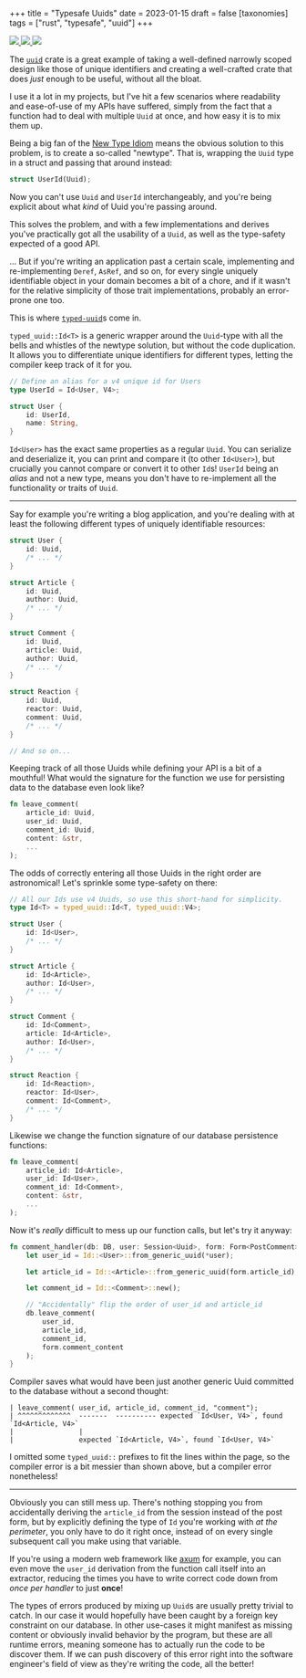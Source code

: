 +++
title = "Typesafe Uuids"
date = 2023-01-15
draft = false
[taxonomies]
tags = ["rust", "typesafe", "uuid"]
+++

<a href="https://crates.io/crates/typed-uuid" style="box-shadow: none">
    <img src="https://img.shields.io/crates/v/typed-uuid" style="display: inline;" />
</a>

<a href="https://docs.rs/typed-uuid/latest/typed_uuid" style="box-shadow: none">
    <img src="https://docs.rs/typed-uuid/badge.svg" style="display: inline;" />
</a>

<a href="https://github.com/MathiasPius/typed-uuid" style="box-shadow: none">
    <img src="https://img.shields.io/badge/GitHub-typed--uuid-blue" style="display: inline;" />
</a>

The [`uuid`](https://crates.io/crates/uuid) crate is a great example of taking a well-defined narrowly scoped design
like those of unique identifiers and creating a well-crafted crate that does *just* enough to be useful, without all the bloat.

I use it a lot in my projects, but I've hit a few scenarios where readability and ease-of-use of my APIs have suffered,
simply from the fact that a function had to deal with multiple `Uuid` at once, and how easy it is to mix them up.

Being a big fan of the [New Type Idiom](https://doc.rust-lang.org/rust-by-example/generics/new_types.html) means the obvious
solution to this problem, is to create a so-called "newtype". That is, wrapping the `Uuid` type in a struct and passing that around instead:

```rust
struct UserId(Uuid);
```
Now you can't use `Uuid` and `UserId` interchangeably, and you're being explicit about what *kind* of Uuid you're passing around.

This solves the problem, and with a few implementations and derives you've practically got all the usability of
a `Uuid`, as well as the type-safety expected of a good API.

... But if you're writing an application past a certain scale, implementing and re-implementing `Deref`, `AsRef`, and so on,
for every single uniquely identifiable object in your domain becomes a bit of a chore, and if it wasn't for the relative simplicity
of those trait implementations, probably an error-prone one too.

This is where [`typed-uuid`](https://crates.io/crates/typed-uuid)s come in.

`typed_uuid::Id<T>` is a generic wrapper around the `Uuid`-type with all the bells and whistles of the newtype solution, but without the code duplication. It allows you to differentiate unique identifiers for different types, letting the compiler keep track of it for you.

```rust
// Define an alias for a v4 unique id for Users
type UserId = Id<User, V4>;

struct User {
    id: UserId,
    name: String,
}
```

`Id<User>` has the exact same properties as a regular `Uuid`. You can serialize and deserialize it, you can print and compare it (to other `Id<User>`), but crucially you cannot compare or convert it to other `Id`s! `UserId` being an *alias* and not a new type, means you don't have to re-implement all the functionality or traits of `Uuid`.

---

Say for example you're writing a blog application, and you're dealing with at least the following different types of uniquely identifiable resources:

```rust
struct User {
    id: Uuid,
    /* ... */
}

struct Article {
    id: Uuid,
    author: Uuid,
    /* ... */
}

struct Comment { 
    id: Uuid,
    article: Uuid,
    author: Uuid,
    /* ... */
}

struct Reaction {
    id: Uuid,
    reactor: Uuid,
    comment: Uuid,
    /* ... */
}

// And so on...
```

Keeping track of all those Uuids while defining your API is a bit of a mouthful! What would the signature for the function we use for persisting data to the database even look like?

```rust
fn leave_comment(
    article_id: Uuid,
    user_id: Uuid,
    comment_id: Uuid,
    content: &str, 
    ...
);
```

The odds of correctly entering all those Uuids in the right order are astronomical! Let's sprinkle some type-safety on there:

```rust
// All our Ids use v4 Uuids, so use this short-hand for simplicity.
type Id<T> = typed_uuid::Id<T, typed_uuid::V4>;

struct User {
    id: Id<User>,
    /* ... */
}

struct Article {
    id: Id<Article>,
    author: Id<User>,
    /* ... */
}

struct Comment { 
    id: Id<Comment>,
    article: Id<Article>,
    author: Id<User>,
    /* ... */
}

struct Reaction {
    id: Id<Reaction>,
    reactor: Id<User>,
    comment: Id<Comment>,
    /* ... */
}
```

Likewise we change the function signature of our database persistence functions:
```rust
fn leave_comment(
    article_id: Id<Article>,
    user_id: Id<User>,
    comment_id: Id<Comment>,
    content: &str,
    ...
);
```

Now it's *really* difficult to mess up our function calls, but let's try it anyway:

```rust
fn comment_handler(db: DB, user: Session<Uuid>, form: Form<PostComment>) {
    let user_id = Id::<User>::from_generic_uuid(*user);

    let article_id = Id::<Article>::from_generic_uuid(form.article_id);

    let comment_id = Id::<Comment>::new();

    // "Accidentally" flip the order of user_id and article_id
    db.leave_comment(
        user_id,
        article_id,
        comment_id,
        form.comment_content
    );
}
```

Compiler saves what would have been just another generic Uuid committed to the database without a second thought:

```
| leave_comment( user_id, article_id, comment_id, "comment");
| ^^^^^^^^^^^^^  -------  ---------- expected `Id<User, V4>`, found `Id<Article, V4>`
|                |
|                expected `Id<Article, V4>`, found `Id<User, V4>`
```
I omitted some `typed_uuid::` prefixes to fit the lines within the page, so the compiler error is a bit messier than shown above, but a compiler error nonetheless!

---
Obviously you can still mess up. There's nothing stopping you from accidentally deriving the `article_id` from the session instead of the post form, but by explicitly defining the type of `Id` you're working with *at the perimeter*, you only have to do it right once, instead of on every single subsequent call you make using that variable.

If you're using a modern web framework like [axum](https://docs.rs/axum/latest/axum/) for example, you can even move the `user_id` derivation from the function call itself into an extractor, reducing the times you have to write correct code down from *once per handler* to just **once**!

The types of errors produced by mixing up `Uuid`s are usually pretty trivial to catch. In our case it would hopefully have been caught by a foreign key constraint on our database. In other use-cases it might manifest as missing content or obviously invalid behavior by the program, but these are all runtime errors, meaning someone has to actually run the code to be discover them. If we can push discovery of this error right into the software engineer's field of view as they're writing the code, all the better!
